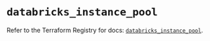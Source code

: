 # `databricks_instance_pool`

Refer to the Terraform Registry for docs: [`databricks_instance_pool`](https://registry.terraform.io/providers/databricks/databricks/1.57.0/docs/resources/instance_pool).
